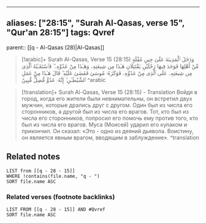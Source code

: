 
---
aliases: ["28:15", "Surah Al-Qasas, verse 15", "Qur'an 28:15"]
tags: Qvref
---

parent:: [[q - Al-Qasas (28)|Al-Qasas]]

> [!arabic]+ Surah Al-Qasas, Verse 15 (28:15)
> <span class="quran-arabic">وَدَخَلَ ٱلْمَدِينَةَ عَلَىٰ حِينِ غَفْلَةٍ مِّنْ أَهْلِهَا فَوَجَدَ فِيهَا رَجُلَيْنِ يَقْتَتِلَانِ هَـٰذَا مِن شِيعَتِهِۦ وَهَـٰذَا مِنْ عَدُوِّهِۦ ۖ فَٱسْتَغَـٰثَهُ ٱلَّذِى مِن شِيعَتِهِۦ عَلَى ٱلَّذِى مِنْ عَدُوِّهِۦ فَوَكَزَهُۥ مُوسَىٰ فَقَضَىٰ عَلَيْهِ ۖ قَالَ هَـٰذَا مِنْ عَمَلِ ٱلشَّيْطَـٰنِ ۖ إِنَّهُۥ عَدُوٌّ مُّضِلٌّ مُّبِينٌ</span>
^arabic

> [!translation]+ Surah Al-Qasas, Verse 15 (28:15) - Translation
> Войдя в город, когда его жители были невнимательны, он встретил двух мужчин, которые дрались друг с другом. Один был из числа его сторонников, а другой был из числа его врагов. Тот, кто был из числа его сторонников, попросил его помочь ему против того, кто был из числа его врагов. Муса (Моисей) ударил его кулаком и прикончил. Он сказал: «Это - одно из деяний дьявола. Воистину, он является явным врагом, вводящим в заблуждение».
^translation



## Related notes
```dataview
LIST from [[q - 28 - 15]]
WHERE !contains(file.name, "q - ")
SORT file.name ASC
```

### Related verses (footnote backlinks)
```dataview
LIST FROM [[q - 28 - 15]] AND #Qvref
SORT file.name ASC
```

